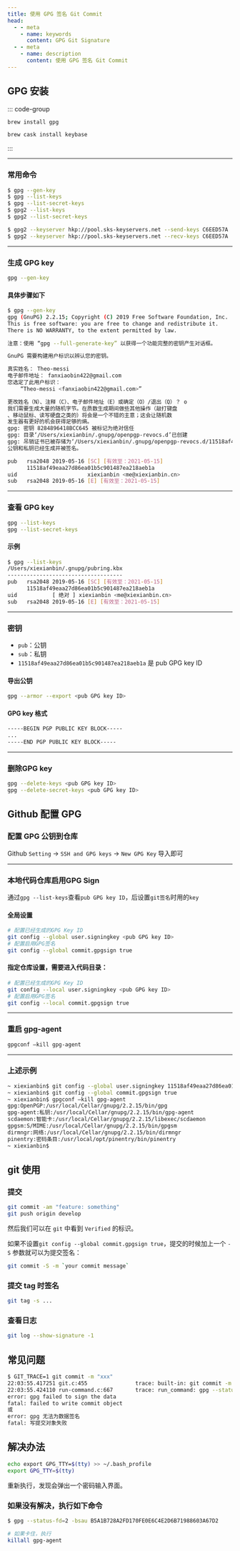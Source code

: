 ```yaml
---
title: 使用 GPG 签名 Git Commit
head:
  - - meta
    - name: keywords
      content: GPG Git Signature
  - - meta
    - name: description
      content: 使用 GPG 签名 Git Commit
---
```


## GPG 安装

::: code-group

```bash [gpg]
brew install gpg
```

```bash [keybase]
brew cask install keybase
```

:::

---

### 常用命令

```bash
$ gpg --gen-key
$ gpg --list-keys
$ gpg --list-secret-keys
$ gpg2 --list-keys
$ gpg2 --list-secret-keys

$ gpg2 --keyserver hkp://pool.sks-keyservers.net --send-keys C6EED57A
$ gpg2 --keyserver hkp://pool.sks-keyservers.net --recv-keys C6EED57A
```

---

### 生成 GPG key

```bash
gpg --gen-key
```

#### 具体步骤如下

```bash
$ gpg --gen-key
gpg (GnuPG) 2.2.15; Copyright (C) 2019 Free Software Foundation, Inc.
This is free software: you are free to change and redistribute it.
There is NO WARRANTY, to the extent permitted by law.

注意：使用 “gpg --full-generate-key” 以获得一个功能完整的密钥产生对话框。

GnuPG 需要构建用户标识以辨认您的密钥。

真实姓名： Theo-messi
电子邮件地址： fanxiaobin422@gmail.com
您选定了此用户标识：
    “Theo-messi <fanxiaobin422@gmail.com>”

更改姓名（N）、注释（C）、电子邮件地址（E）或确定（O）/退出（Q）？ o
我们需要生成大量的随机字节。在质数生成期间做些其他操作（敲打键盘
、移动鼠标、读写硬盘之类的）将会是一个不错的主意；这会让随机数
发生器有更好的机会获得足够的熵。
gpg: 密钥 8284896418BCC645 被标记为绝对信任
gpg: 目录‘/Users/xiexianbin/.gnupg/openpgp-revocs.d’已创建
gpg: 吊销证书已被存储为‘/Users/xiexianbin/.gnupg/openpgp-revocs.d/11518af49eaa27d86ea01b5c901487ea218aeb1a.rev’
公钥和私钥已经生成并被签名。

pub   rsa2048 2019-05-16 [SC] [有效至：2021-05-15]
      11518af49eaa27d86ea01b5c901487ea218aeb1a
uid                      xiexianbin <me@xiexianbin.cn>
sub   rsa2048 2019-05-16 [E] [有效至：2021-05-15]
```

---

### 查看 GPG key

```bash
gpg --list-keys
gpg --list-secret-keys
```

#### 示例

```bash
$ gpg --list-keys
/Users/xiexianbin/.gnupg/pubring.kbx
------------------------------------
pub   rsa2048 2019-05-16 [SC] [有效至：2021-05-15]
      11518af49eaa27d86ea01b5c901487ea218aeb1a
uid           [ 绝对 ] xiexianbin <me@xiexianbin.cn>
sub   rsa2048 2019-05-16 [E] [有效至：2021-05-15]
```

---

### 密钥

- `pub`：公钥
- `sub`：私钥
- `11518af49eaa27d86ea01b5c901487ea218aeb1a` 是 pub GPG key ID

#### 导出公钥

```bash
gpg --armor --export <pub GPG key ID>
```

#### GPG key 格式

```bash
-----BEGIN PGP PUBLIC KEY BLOCK-----
...
-----END PGP PUBLIC KEY BLOCK-----
```

---

### 删除GPG key

```bash
gpg --delete-keys <pub GPG key ID>
gpg --delete-secret-keys <pub GPG key ID>
```

## Github 配置 GPG

### 配置 GPG 公钥到仓库

Github `Setting` -> `SSH and GPG keys` -> `New GPG Key` 导入即可

---

### 本地代码仓库启用GPG Sign

通过`gpg --list-keys`查看`pub GPG key ID`，后设置`git签名`时用的`key`

#### 全局设置

```bash
# 配置已经生成的GPG Key ID
git config --global user.signingkey <pub GPG key ID>
# 配置启用GPG签名
git config --global commit.gpgsign true
```

#### 指定仓库设置，需要进入代码目录：

```bash
# 配置已经生成的GPG Key ID
git config --local user.signingkey <pub GPG key ID>
# 配置启用GPG签名
git config --local commit.gpgsign true
```

---

### 重启 gpg-agent

```bash
gpgconf –kill gpg-agent
```

---

### 上述示例

```bash
~ xiexianbin$ git config --global user.signingkey 11518af49eaa27d86ea01b5c901487ea218aeb1a
~ xiexianbin$ git config --global commit.gpgsign true
~ xiexianbin$ gpgconf –kill gpg-agent
gpg:OpenPGP:/usr/local/Cellar/gnupg/2.2.15/bin/gpg
gpg-agent:私钥:/usr/local/Cellar/gnupg/2.2.15/bin/gpg-agent
scdaemon:智能卡:/usr/local/Cellar/gnupg/2.2.15/libexec/scdaemon
gpgsm:S/MIME:/usr/local/Cellar/gnupg/2.2.15/bin/gpgsm
dirmngr:网络:/usr/local/Cellar/gnupg/2.2.15/bin/dirmngr
pinentry:密码条目:/usr/local/opt/pinentry/bin/pinentry
~ xiexianbin$
```

## git 使用

### 提交

```bash
git commit -am "feature: something"
git push origin develop
```

然后我们可以在 `git` 中看到 `Verified` 的标识。

如果不设置`git config --global commit.gpgsign true`，提交的时候加上一个 `-S` 参数就可以为提交签名：

```bash
git commit -S -m `your commit message`
```

### 提交 tag 时签名

```bash
git tag -s ...
```

### 查看日志

```bash
git log --show-signature -1
```

## 常见问题

```bash
$ GIT_TRACE=1 git commit -m "xxx"
22:03:55.417251 git.c:455               trace: built-in: git commit -m 'feature: jwt support'
22:03:55.424110 run-command.c:667       trace: run_command: gpg --status-fd=2 -bsau B5A1B728A2FD170FE0E6C4E2D6B71988603A67D2
error: gpg failed to sign the data
fatal: failed to write commit object
或
error: gpg 无法为数据签名
fatal: 写提交对象失败
```

## 解决办法

```bash
echo export GPG_TTY=$(tty) >> ~/.bash_profile
export GPG_TTY=$(tty)
```

重新执行，发现会弹出一个密码输入界面。

### 如果没有解决，执行如下命令

```bash
$ gpg --status-fd=2 -bsau B5A1B728A2FD170FE0E6C4E2D6B71988603A67D2

# 如果卡住，执行
killall gpg-agent
```
